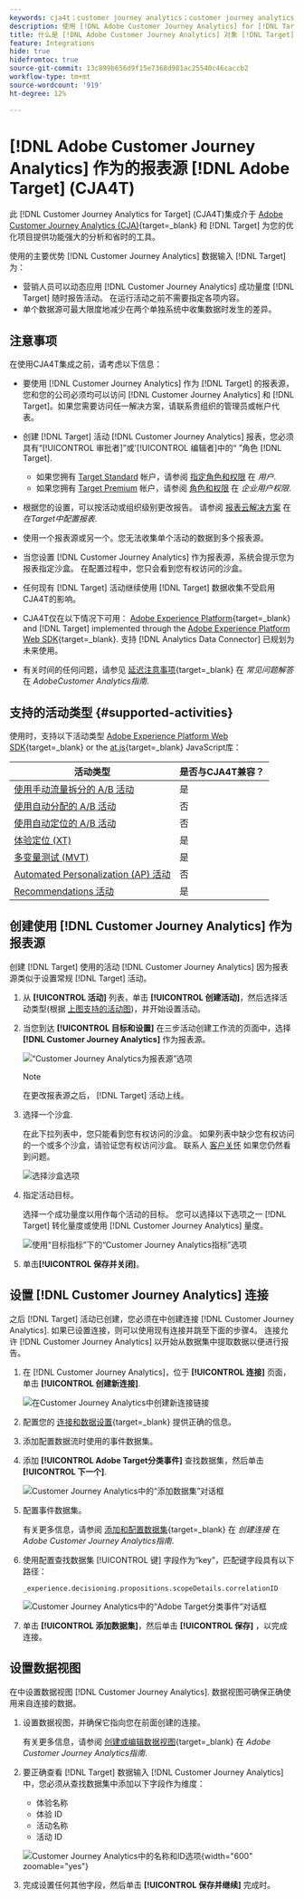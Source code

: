 ```yaml
---
keywords: cja4t；customer journey analytics；customer journey analytics for target；customer journey analytics报告源；customer journey analytics作为target报告源
description: 使用 [!DNL Adobe Customer Journey Analytics] for [!DNL Target] (A4T) 根据 [!DNL Customer Journey Analytics] 转化指标和受众区段创建活动，并使用 [!DNL Customer Journey Analytics] 报表检查结果。
title: 什么是 [!DNL Adobe Customer Journey Analytics] 对象 [!DNL Target] (CJA4T)？
feature: Integrations
hide: true
hidefromtoc: true
source-git-commit: 13c899b656d9f15e7368d981ac25540c46caccb2
workflow-type: tm+mt
source-wordcount: '919'
ht-degree: 12%

---
```


# [!DNL Adobe Customer Journey Analytics] 作为的报表源 [!DNL Adobe Target] (CJA4T)

此 [!DNL Customer Journey Analytics for Target] (CJA4T)集成介于 [Adobe Customer Journey Analytics (CJA)](https://experienceleague.adobe.com/docs/customer-journey-analytics.html){target=_blank} 和 [!DNL Target] 为您的优化项目提供功能强大的分析和省时的工具。

使用的主要优势 [!DNL Customer Journey Analytics] 数据输入 [!DNL Target] 为：

* 营销人员可以动态应用 [!DNL Customer Journey Analytics] 成功量度 [!DNL Target] 随时报告活动。 在运行活动之前不需要指定各项内容。
* 单个数据源可最大限度地减少在两个单独系统中收集数据时发生的差异。

## 注意事项

在使用CJA4T集成之前，请考虑以下信息：

* 要使用 [!DNL Customer Journey Analytics] 作为 [!DNL Target] 的报表源，您和您的公司必须均可以访问 [!DNL Customer Journey Analytics] 和 [!DNL Target]。如果您需要访问任一解决方案，请联系贵组织的管理员或帐户代表。
* 创建 [!DNL Target] 活动 [!DNL Customer Journey Analytics] 报表，您必须具有“[!UICONTROL 审批者]”或&#39;[!UICONTROL 编辑者]中的“ ”角色 [!DNL Target].
   * 如果您拥有 [Target Standard](/help/main/c-intro/intro.md#section_ACD5EFF17AAB4E979CBEFA0145CCD905) 帐户，请参阅 [指定角色和权限](/help/main/administrating-target/c-user-management/c-user-management/user-management.md#roles-permissions) 在 *用户*.
   * 如果您拥有 [Target Premium](/help/main/c-intro/intro.md#premium) 帐户，请参阅 [角色和权限](/help/main/administrating-target/c-user-management/property-channel/property-channel.md#roles-permissions) 在 *企业用户权限*.

* 根据您的设置，可以按活动或组织级别更改报告。 请参阅 [报表云解决方案](/help/main/administrating-target/reporting.md#solution) 在 *在Target中配置报表*.
* 使用一个报表源或另一个。您无法收集单个活动的数据到多个报表源。
* 当您设置 [!DNL Customer Journey Analytics] 作为报表源，系统会提示您为报表指定沙盒。 在配置过程中，您只会看到您有权访问的沙盒。
* 任何现有 [!DNL Target] 活动继续使用 [!DNL Target] 数据收集不受启用CJA4T的影响。
* CJA4T仅在以下情况下可用： [Adobe Experience Platform](https://experienceleague.adobe.com/docs/experience-platform.html){target=_blank} and [!DNL Target] implemented through the [Adobe Experience Platform Web SDK](https://experienceleague.adobe.com/docs/target-dev/developer/client-side/aep-web-sdk.html){target=_blank}. 支持 [!DNL Analytics Data Connector] 已规划为未来使用。
* 有关时间的任何问题，请参见 [延迟注意事项](https://experienceleague.adobe.com/docs/analytics-platform/using/cja-overview/cja-faq.html#latency){target=_blank} 在 *常见问题解答* 在 *AdobeCustomer Analytics指南*.

## 支持的活动类型 {#supported-activities}

使用时，支持以下活动类型 [Adobe Experience Platform Web SDK](https://experienceleague.adobe.com/docs/target-dev/developer/client-side/aep-web-sdk.html){target=_blank} or the [at.js](https://experienceleague.adobe.com/docs/target-dev/developer/client-side/at-js-implementation/overview.html){target=_blank} JavaScript库：

| 活动类型 | 是否与CJA4T兼容？ |
|--- |--- |
| [使用手动流量拆分的 A/B 活动](/help/main/c-activities/t-test-ab/test-ab.md) | 是 |
| [使用自动分配的 A/B 活动](/help/main/c-activities/automated-traffic-allocation/automated-traffic-allocation.md) | 否 |
| [使用自动定位的 A/B 活动](/help/main/c-activities/auto-target/auto-target-to-optimize.md) | 否 |
| [体验定位 (XT)](/help/main/c-activities/t-experience-target/experience-target.md) | 是 |
| [多变量测试 (MVT)](/help/main/c-activities/c-multivariate-testing/multivariate-testing.md) | 是 |
| [Automated Personalization (AP) 活动](/help/main/c-activities/t-automated-personalization/automated-personalization.md) | 否 |
| [Recommendations 活动](/help/main/c-recommendations/recommendations.md) | 是 |

## 创建使用 [!DNL Customer Journey Analytics] 作为报表源

创建 [!DNL Target] 使用的活动 [!DNL Customer Journey Analytics] 因为报表源类似于设置常规 [!DNL Target] 活动。

1. 从 **[!UICONTROL 活动]** 列表，单击 **[!UICONTROL 创建活动]**，然后选择活动类型(根据 [上图支持的活动图](#supported-activities))，并开始设置活动。
1. 当您到达 **[!UICONTROL 目标和设置]** 在三步活动创建工作流的页面中，选择 **[!DNL Customer Journey Analytics]** 作为报表源。

   ![“Customer Journey Analytics为报表源”选项](/help/main/c-integrating-target-with-mac/cja4t/assets/cja-as-reporting-source.png)

   >[!NOTE]
   >
   >在更改报表源之后， [!DNL Target] 活动上线。

1. 选择一个沙盒.

   在此下拉列表中，您只能看到您有权访问的沙盒。 如果列表中缺少您有权访问的一个或多个沙盒，请验证您有权访问沙盒。 联系人 [客户关怀](/help/main/cmp-resources-and-contact-information.md#reference_ACA3391A00EF467B87930A450050077C) 如果您仍然看到问题。

   ![选择沙盒选项](/help/main/c-integrating-target-with-mac/cja4t/assets/sandbox.png)

1. 指定活动目标。

   选择一个成功量度以用作每个活动的目标。 您可以选择以下选项之一 [!DNL Target] 转化量度或使用 [!DNL Customer Journey Analytics] 量度。

   ![使用“目标指标”下的“Customer Journey Analytics指标”选项](/help/main/c-integrating-target-with-mac/cja4t/assets/goal-metric.png)

1. 单击&#x200B;**[!UICONTROL 保存并关闭]**。

## 设置 [!DNL Customer Journey Analytics] 连接

之后 [!DNL Target] 活动已创建，您必须在中创建连接 [!DNL Customer Journey Analytics]. 如果已设置连接，则可以使用现有连接并跳至下面的步骤4。 连接允许 [!DNL Customer Journey Analytics] 以开始从数据集中提取数据以便进行报告。

1. 在 [!DNL Customer Journey Analytics]，位于 **[!UICONTROL 连接]** 页面，单击 **[!UICONTROL 创建新连接]**.

   ![在Customer Journey Analytics中创建新连接链接](/help/main/c-integrating-target-with-mac/cja4t/assets/create-connection.png)

1. 配置您的 [连接和数据设置](https://experienceleague.adobe.com/docs/analytics-platform/using/cja-connections/overview.html){target=_blank} 提供正确的信息。
1. 添加配置数据流时使用的事件数据集。
1. 添加 **[!UICONTROL Adobe Target分类事件]** 查找数据集，然后单击 **[!UICONTROL 下一个]**.

   ![Customer Journey Analytics中的“添加数据集”对话框](/help/main/c-integrating-target-with-mac/cja4t/assets/add-datasets.png)

1. 配置事件数据集。

   有关更多信息，请参阅 [添加和配置数据集](https://experienceleague.adobe.com/docs/analytics-platform/using/cja-connections/create-connection.html?lang=en#add-dataset){target=_blank} 在 *创建连接* 在 *Adobe Customer Journey Analytics指南*.

1. 使用配置查找数据集 [!UICONTROL 键] 字段作为“key”，匹配键字段具有以下路径：

   ```
   _experience.decisioning.propositions.scopeDetails.correlationID
   ```

   ![Customer Journey Analytics中的“Adobe Target分类事件”对话框](/help/main/c-integrating-target-with-mac/cja4t/assets/classifications-events.png)

1. 单击 **[!UICONTROL 添加数据集]**，然后单击 **[!UICONTROL 保存]** ，以完成连接。

## 设置数据视图

在中设置数据视图 [!DNL Customer Journey Analytics]. 数据视图可确保正确使用来自连接的数据。

1. 设置数据视图，并确保它指向您在前面创建的连接。

   有关更多信息，请参阅 [创建或编辑数据视图](https://experienceleague.adobe.com/docs/analytics-platform/using/cja-dataviews/create-dataview.html){target=_blank} 在 *Adobe Customer Journey Analytics指南*.

1. 要正确查看 [!DNL Target] 数据输入 [!DNL Customer Journey Analytics]中，您必须从查找数据集中添加以下字段作为维度：

   * 体验名称
   * 体验 ID
   * 活动名称
   * 活动 ID

   ![Customer Journey Analytics中的名称和ID选项](/help/main/c-integrating-target-with-mac/cja4t/assets/names-and-ids.png){width="600" zoomable="yes"}

1. 完成设置任何其他字段，然后单击 **[!UICONTROL 保存并继续]** 完成时。
